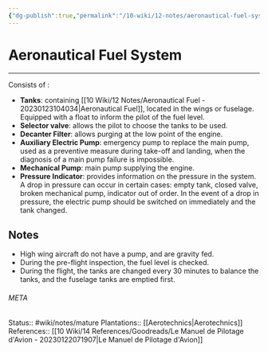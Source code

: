```yaml
---
{"dg-publish":true,"permalink":"/10-wiki/12-notes/aeronautical-fuel-system-20230123104434/"}
---
```


# Aeronautical Fuel System
---
Consists of :
- **Tanks**: containing [[10 Wiki/12 Notes/Aeronautical Fuel - 20230123104034\|Aeronautical Fuel]], located in the wings or fuselage. Equipped with a float to inform the pilot of the fuel level.
- **Selector valve**: allows the pilot to choose the tanks to be used.
- **Decanter Filter**: allows purging at the low point of the engine.
- **Auxiliary Electric Pump**: emergency pump to replace the main pump, used as a preventive measure during take-off and landing, when the diagnosis of a main pump failure is impossible.
- **Mechanical Pump**: main pump supplying the engine.
- **Pressure Indicator**: provides information on the pressure in the system. A drop in pressure can occur in certain cases: empty tank, closed valve, broken mechanical pump, indicator out of order. In the event of a drop in pressure, the electric pump should be switched on immediately and the tank changed.

## Notes
- High wing aircraft do not have a pump, and are gravity fed.
- During the pre-flight inspection, the fuel level is checked.
- During the flight, the tanks are changed every 30 minutes to balance the tanks, and the fuselage tanks are emptied first.



###### META
Status:: #wiki/notes/mature 
Plantations:: [[Aerotechnics\|Aerotechnics]]
References:: [[10 Wiki/14 References/Goodreads/Le Manuel de Pilotage d'Avion - 20230122071907\|Le Manuel de Pilotage d'Avion]]
